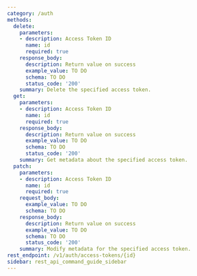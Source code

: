 ```yaml
---
category: /auth
methods:
  delete:
    parameters:
    - description: Access Token ID
      name: id
      required: true
    response_body:
      description: Return value on success
      example_value: TO DO
      schema: TO DO
      status_code: '200'
    summary: Delete the specified access token.
  get:
    parameters:
    - description: Access Token ID
      name: id
      required: true
    response_body:
      description: Return value on success
      example_value: TO DO
      schema: TO DO
      status_code: '200'
    summary: Get metadata about the specified access token.
  patch:
    parameters:
    - description: Access Token ID
      name: id
      required: true
    request_body:
      example_value: TO DO
      schema: TO DO
    response_body:
      description: Return value on success
      example_value: TO DO
      schema: TO DO
      status_code: '200'
    summary: Modify metadata for the specified access token.
rest_endpoint: /v1/auth/access-tokens/{id}
sidebar: rest_api_command_guide_sidebar
---
```

